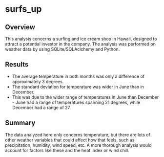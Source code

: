 # surfs_up

## Overview ##
This analysis concerns a surfing and ice cream shop in Hawaii, designed to attract a potential investor in the company. The analysis was performed on weather data by using SQLite/SQLAclchemy and Python.

## Results ##
- The average temperature in both months was only a difference of approximately 3 degrees.
- The standard deviation for temperature was wider in June than in December.
- This was due to the wider range of temperatures in June than December - June had a range of temperatures spanning 21 degrees, while December had a range of 27.

## Summary ##
The data analyzed here only concerns temperature, but there are lots of other weather variables that could affect how that feels, such as precipitation, humidity, wind speed, etc. A more thorough analysis would account for factors like these and the heat index or wind chill.
